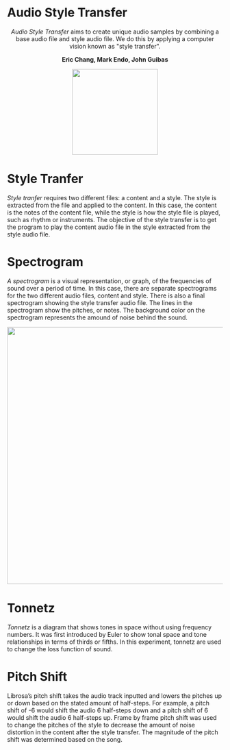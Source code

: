 # Audio Style Transfer

<p align="center"> <i>Audio Style Transfer</i> aims to create unique audio samples by combining a base audio file and style audio file. We do this by applying a computer vision known as "style transfer".</p>


<p align="center"> <b>Eric Chang, Mark Endo, John Guibas</b> </p>

<p align="center"> <img src="https://cosmos-ucop.ucdavis.edu/Contents/i/cosmos-logo.png" width="200"> </p>

# Style Tranfer

*Style tranfer* requires two different files: a content and a style. The style is extracted from the file and applied to the content. In this case, the content is the notes of the content file, while the style is how the style file is played, such as rhythm or instruments. The objective of the style transfer is to get the program to play the content audio file in the style extracted from the style audio file.

# Spectrogram

*A spectrogram* is a visual representation, or graph, of the frequencies of sound over a period of time. In this case, there are separate spectrograms for the two different audio files, content and style. There is also a final spectrogram showing the style transfer audio file. The lines in the spectrogram show the pitches, or notes. The background color on the spectrogram represents the amound of noise behind the sound.

<p align="center"> <img src="http://i.imgur.com/vP90hGB.png" width="600"> </p>

# Tonnetz

*Tonnetz* is a diagram that shows tones in space without using frequency numbers. It was first introduced by Euler to show tonal space and tone relationships in terms of thirds or fifths. In this experiment, tonnetz are used to change the loss function of sound.

# Pitch Shift
Librosa’s pitch shift takes the audio track inputted and lowers the pitches up or down based on the stated amount of half-steps. For example, a pitch shift of -6 would shift the audio 6 half-steps down and a pitch shift of 6 would shift the audio 6 half-steps up. Frame by frame pitch shift was used to change the pitches of the style to decrease the amount of noise distortion in the content after the style transfer. The magnitude of the pitch shift was determined based on the song.
